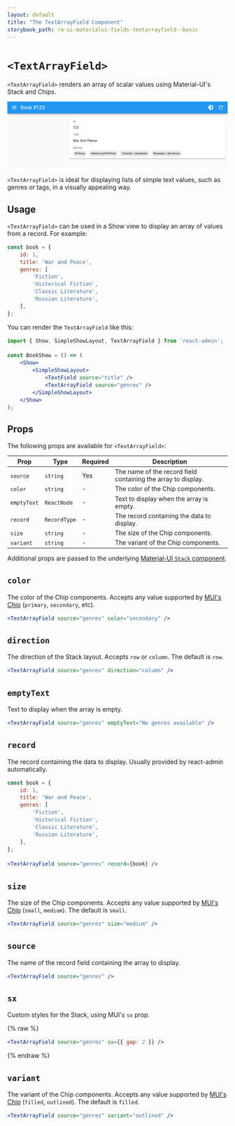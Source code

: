 ```yaml
---
layout: default
title: "The TextArrayField Component"
storybook_path: ra-ui-materialui-fields-textarrayfield--basic
---
```


# `<TextArrayField>`

`<TextArrayField>` renders an array of scalar values using Material-UI's Stack and Chips.

![TextArrayField](./img/text-array-field.png)

`<TextArrayField>` is ideal for displaying lists of simple text values, such as genres or tags, in a visually appealing way.

## Usage

`<TextArrayField>` can be used in a Show view to display an array of values from a record. For example:

```js
const book = {
    id: 1,
    title: 'War and Peace',
    genres: [
        'Fiction',
        'Historical Fiction',
        'Classic Literature',
        'Russian Literature',
    ],
};
```

You can render the `TextArrayField` like this:

```jsx
import { Show, SimpleShowLayout, TextArrayField } from 'react-admin';

const BookShow = () => (
    <Show>
        <SimpleShowLayout>
            <TextField source="title" />
            <TextArrayField source="genres" />
        </SimpleShowLayout>
    </Show>
);
```

## Props

The following props are available for `<TextArrayField>`:

| Prop        | Type         | Required | Description                                                   |
| ----------- | ------------ | -------- | ------------------------------------------------------------- |
| `source`    | `string`     | Yes      | The name of the record field containing the array to display. |
| `color`     | `string`     | -        | The color of the Chip components.                             |
| `emptyText` | `ReactNode`  | -        | Text to display when the array is empty.                      |
| `record`    | `RecordType` | -        | The record containing the data to display.                    |
| `size`      | `string`     | -        | The size of the Chip components.                              |
| `variant`   | `string`     | -        | The variant of the Chip components.                           |

Additional props are passed to the underlying [Material-UI `Stack` component](https://mui.com/material-ui/react-stack/).

## `color`

The color of the Chip components. Accepts any value supported by [MUI's Chip](https://mui.com/material-ui/react-chip/) (`primary`, `secondary`, etc).

```jsx
<TextArrayField source="genres" color="secondary" />
```

## `direction`

The direction of the Stack layout. Accepts `row` or `column`. The default is `row`.

```jsx
<TextArrayField source="genres" direction="column" />
```

## `emptyText`

Text to display when the array is empty.

```jsx
<TextArrayField source="genres" emptyText="No genres available" />
```

## `record`

The record containing the data to display. Usually provided by react-admin automatically.

```jsx
const book = {
    id: 1,
    title: 'War and Peace',
    genres: [
        'Fiction',
        'Historical Fiction',
        'Classic Literature',
        'Russian Literature',
    ],
};

<TextArrayField source="genres" record={book} />
```

## `size`

The size of the Chip components. Accepts any value supported by [MUI's Chip](https://mui.com/material-ui/react-chip/) (`small`, `medium`). The default is `small`.

```jsx
<TextArrayField source="genres" size="medium" />
```

## `source`

The name of the record field containing the array to display.

```jsx
<TextArrayField source="genres" />
```

## `sx`

Custom styles for the Stack, using MUI's `sx` prop.

{% raw %}
```jsx
<TextArrayField source="genres" sx={{ gap: 2 }} />
```
{% endraw %}

## `variant`

The variant of the Chip components. Accepts any value supported by [MUI's Chip](https://mui.com/material-ui/react-chip/) (`filled`, `outlined`). The default is `filled`.

```jsx
<TextArrayField source="genres" variant="outlined" />
```


